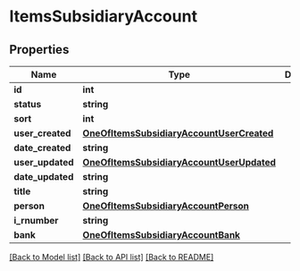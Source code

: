 # ItemsSubsidiaryAccount

## Properties
Name | Type | Description | Notes
------------ | ------------- | ------------- | -------------
**id** | **int** |  | [optional] 
**status** | **string** |  | [optional] 
**sort** | **int** |  | [optional] 
**user_created** | [**OneOfItemsSubsidiaryAccountUserCreated**](OneOfItemsSubsidiaryAccountUserCreated.md) |  | [optional] 
**date_created** | **string** |  | [optional] 
**user_updated** | [**OneOfItemsSubsidiaryAccountUserUpdated**](OneOfItemsSubsidiaryAccountUserUpdated.md) |  | [optional] 
**date_updated** | **string** |  | [optional] 
**title** | **string** |  | [optional] 
**person** | [**OneOfItemsSubsidiaryAccountPerson**](OneOfItemsSubsidiaryAccountPerson.md) |  | [optional] 
**i_rnumber** | **string** |  | [optional] 
**bank** | [**OneOfItemsSubsidiaryAccountBank**](OneOfItemsSubsidiaryAccountBank.md) |  | [optional] 

[[Back to Model list]](../../README.md#documentation-for-models) [[Back to API list]](../../README.md#documentation-for-api-endpoints) [[Back to README]](../../README.md)

